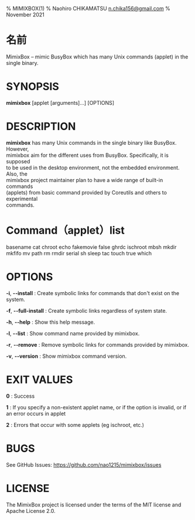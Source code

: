 % MIMIXBOX(1)
% Naohiro CHIKAMATSU <n.chika156@gmail.com>
% November 2021

# 名前

MimixBox – mimic BusyBox which has many Unix commands (applet) in the single binary.

# SYNOPSIS

**mimixbox** [applet [arguments]...] [OPTIONS]

# DESCRIPTION
**mimixbox** has many Unix commands in the single binary like BusyBox. However,  
mimixbox aim for the different uses from BusyBox. Specifically, it is supposed  
to be used in the desktop environment, not the embedded environment. Also, the  
mimixbox project maintainer plan to have a wide range of built-in commands  
(applets) from basic command provided by Coreutils and others to experimental  
commands.

# Command（applet）list
basename cat chroot echo fakemovie false ghrdc ischroot mbsh mkdir  
mkfifo mv path rm rmdir serial sh sleep tac touch true which

# OPTIONS
**-i**, **--install**
:   Create symbolic links for commands that don't exist on the system.

**-f**, **--full-install**
:   Create symbolic links regardless of system state.

**-h**, **--help**
:   Show this help message.

**-l**, **--list**
:   Show command name provided by mimixbox.

**-r**, **--remove**
:   Remove symbolic links for commands provided by mimixbox.

**-v**, **--version**
:   Show mimixbox command version.

# EXIT VALUES
**0**
:   Success

**1**
:   If you specify a non-existent applet name, or if the option is invalid,
    or if an error occurs in applet

**2**
:   Errors that occur with some applets (eg ischroot, etc.)

# BUGS
See GitHub Issues: https://github.com/nao1215/mimixbox/issues

# LICENSE
The MimixBox project is licensed under the terms of the MIT license and Apache License 2.0.